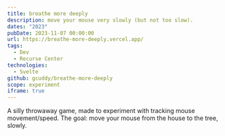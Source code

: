 ```yaml
---
title: breathe more deeply
description: move your mouse very slowly (but not too slow).
dates: "2023"
pubDate: 2023-11-07 00:00:00
url: https://breathe-more-deeply.vercel.app/
tags:
  - Dev
  - Recurse Center
technologies:
  - Svelte
github: gcuddy/breathe-more-deeply
scope: experiment
iframe: true
---
```


A silly throwaway game, made to experiment with tracking mouse movement/speed. The goal: move your mouse from the house to the tree, slowly.
